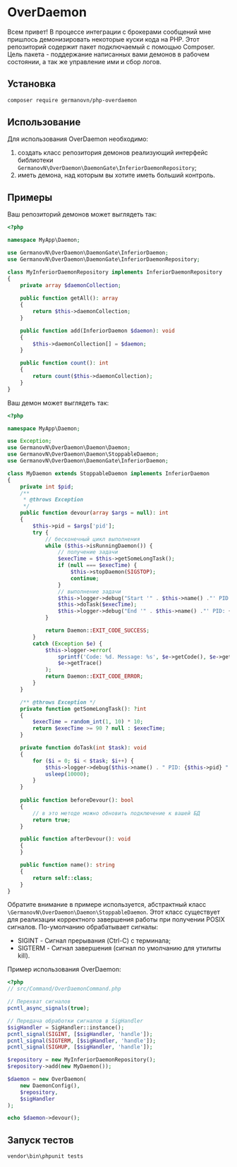 # OverDaemon

Всем привет! В процессе интеграции с брокерами сообщений мне пришлось демонизировать некоторые куски кода на PHP. Этот репозиторий содержит пакет подключаемый с помощью Composer. Цель пакета - поддержание написанных вами демонов в рабочем состоянии, а так же управление ими и сбор логов.

## Установка

```bash
composer require germanovn/php-overdaemon
```

## Использование

Для использования OverDaemon необходимо:
1. создать класс репозитория демонов реализующий интерфейс библиотеки `GermanovN\OverDaemon\DaemonGate\InferiorDaemonRepository`;
2. иметь демона, над которым вы хотите иметь больший контроль.

## Примеры

Ваш репозиторий демонов может выглядеть так:
```php
<?php

namespace MyApp\Daemon;

use GermanovN\OverDaemon\DaemonGate\InferiorDaemon;
use GermanovN\OverDaemon\DaemonGate\InferiorDaemonRepository;

class MyInferiorDaemonRepository implements InferiorDaemonRepository
{
    private array $daemonCollection;
    
    public function getAll(): array
    {
        return $this->daemonCollection;
    }

    public function add(InferiorDaemon $daemon): void
    {
        $this->daemonCollection[] = $daemon;
    }

    public function count(): int
    {
        return count($this->daemonCollection);
    }
}
```

Ваш демон может выглядеть так:
```php
<?php

namespace MyApp\Daemon;

use Exception;
use GermanovN\OverDaemon\Daemon\Daemon;
use GermanovN\OverDaemon\Daemon\StoppableDaemon;
use GermanovN\OverDaemon\DaemonGate\InferiorDaemon;

class MyDaemon extends StoppableDaemon implements InferiorDaemon
{
    private int $pid;
    /**
     * @throws Exception
     */
    public function devour(array $args = null): int
    {
        $this->pid = $args['pid'];
        try {
            // бесконечный цикл выполнения
            while ($this->isRunningDaemon()) {
                // получение задачи
                $execTime = $this->getSomeLongTask();
                if (null === $execTime) {
                    $this->stopDaemon(SIGSTOP);
                    continue;
                }
                // выполнение задачи
                $this->logger->debug("Start '" . $this->name() ."' PID: {$this->pid}");
                $this->doTask($execTime);
                $this->logger->debug("End '" . $this->name() ."' PID: {$this->pid}");
            }

            return Daemon::EXIT_CODE_SUCCESS;
        }
        catch (Exception $e) {
            $this->logger->error(
                sprintf('Code: %d. Message: %s', $e->getCode(), $e->getMessage()),
                $e->getTrace()
            );
            return Daemon::EXIT_CODE_ERROR;
        }
    }

    /** @throws Exception */
    private function getSomeLongTask(): ?int
    {
        $execTime = random_int(1, 10) * 10;
        return $execTime >= 90 ? null : $execTime;
    }

    private function doTask(int $task): void
    {
        for ($i = 0; $i < $task; $i++) {
            $this->logger->debug($this->name() . " PID: {$this->pid} " . $i);
            usleep(10000);
        }
    }
    
    public function beforeDevour(): bool
    {
        // в это методе можно обновить подключение к вашей БД
        return true;
    }

    public function afterDevour(): void
    {
    }

    public function name(): string
    {
        return self::class;
    }
}
```

Обратите внимание в примере используется, абстрактный класс `\GermanovN\OverDaemon\Daemon\StoppableDaemon`.
Этот класс существует для реализации корректного завершения работы при получении POSIX сигналов.
По-умолчанию обрабатывает сигналы:
* SIGINT - Сигнал прерывания (Ctrl-C) с терминала;
* SIGTERM - Сигнал завершения (сигнал по умолчанию для утилиты kill).

Пример использования OverDaemon:
```php
<?php
// src/Command/OverDaemonCommand.php

// Перехват сигналов
pcntl_async_signals(true);

// Передача обработки сигналов в SigHandler
$sigHandler = SigHandler::instance();
pcntl_signal(SIGINT, [$sigHandler, 'handle']);
pcntl_signal(SIGTERM, [$sigHandler, 'handle']);
pcntl_signal(SIGHUP, [$sigHandler, 'handle']);

$repository = new MyInferiorDaemonRepository();
$repository->add(new MyDaemon());

$daemon = new OverDaemon(
    new DaemonConfig(),
    $repository,
    $sigHandler
);

echo $daemon->devour();
```

## Запуск тестов

```bash
vendor\bin\phpunit tests
```
